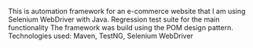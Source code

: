 This is automation framework for an e-commerce website that I am using Selenium WebDriver with Java.
Regression test suite for the main functionality 
The framework was build using the POM design pattern.
Technologies used: Maven, TestNG, Selenium WebDriver


